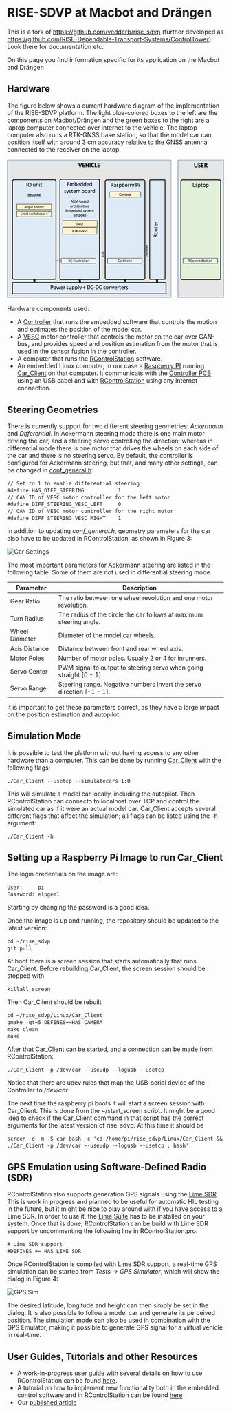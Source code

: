 # RISE-SDVP at Macbot and Drängen 

This is a fork of https://github.com/vedderb/rise_sdvp (further developed as https://github.com/RISE-Dependable-Transport-Systems/ControlTower). Look there for documentation etc.

On this page you find information specific for its application on the Macbot and Drängen


## Hardware

The figure below shows a current hardware diagram of the implementation of the RISE-SDVP platform. The light blue-colored boxes to the left are the components on Macbot/Drängen and the green boxes to the right are a laptop computer connected over internet to the vehicle. The laptop computer also runs a RTK-GNSS base station, so that the model car can position itself with around 3 cm accuracy relative to the GNSS antenna connected to the receiver on the laptop.

![Hardware Diagram](Documentation/overview.png)

Hardware components used:

- A [Controller](Hardware/Controller) that runs the embedded software that controls the motion and estimates the position of the model car.
- A [VESC](https://vesc-project.com) motor controller that controls the motor on the car over CAN-bus, and provides speed and position estimation from the motor that is used in the sensor fusion in the controller.
- A computer that runs the [RControlStation](Linux/RControlStation) software.
- An embedded Linux computer, in our case a [Raspberry PI](https://www.raspberrypi.org/) running [Car_Client](Linux/Car_Client) on that computer. It communicats with the [Controller PCB](Hardware/Controller) using an USB cabel and with [RControlStation](Linux/RControlStation) using any internet connection.


## Steering Geometries

There is currently support for two different steering geometries: _Ackermann_ and _Differential_. In Ackermann steering mode there is one main motor driving the car, and a steering servo controlling the direction; whereas in differential mode there is one motor that drives the wheels on each side of the car and there is no steering servo. By default, the controller is configured for Ackermann steering, but that, and many other settings, can be changed in [conf_general.h](Embedded/RC_Controller/conf_general.h):

```
// Set to 1 to enable differential steering
#define HAS_DIFF_STEERING			1
// CAN ID of VESC motor controller for the left motor
#define DIFF_STEERING_VESC_LEFT		0
// CAN ID of VESC motor controller for the right motor
#define DIFF_STEERING_VESC_RIGHT	1
```

In addition to updating _conf_general.h_, geometry parameters for the car also have to be updated in RControlStation, as shown in Figure 3:

![Car Settings](Documentation/Pictures/GUI/car_settings.png)

The most important parameters for Ackermann steering are listed in the following table. Some of them are not used in differential steering mode.

| Parameter      | Description             |
|--------------  |-----------------------------------------------------------------------------|
| Gear Ratio     | The ratio between one wheel revolution and one motor revolution.            |
| Turn Radius    | The radius of the circle the car follows at maximum steering angle.         |
| Wheel Diameter | Diameter of the model car wheels.                                           |
| Axis Distance  | Distance between front and rear wheel axis.                                 |
| Motor Poles    | Number of motor poles. Usually 2 or 4 for inrunners.                        |
| Servo Center   | PWM signal to output to steering servo when going straight [0 - 1].         |
| Servo Range    | Steering range. Negative numbers invert the servo direction [-1 - 1].       |

It is important to get these parameters correct, as they have a large impact on the position estimation and autopilot.

## Simulation Mode

It is possible to test the platform without having access to any other hardware than a computer. This can be done by running [Car_Client](Linux/Car_Client) with the following flags:

```
./Car_Client --usetcp --simulatecars 1:0
```

This will simulate a model car locally, including the autopilot. Then RControlStation can connecto to localhost over TCP and control the simulated car as if it were an actual model car. Car_Client accepts several different flags that affect the simulation; all flags can be listed using the -h argument:

```
./Car_Client -h
```

## Setting up a Raspberry Pi Image to run Car_Client

The login credentials on the image are:

```
User:     pi
Password: elpgem1
```

Starting by changing the password is a good idea.

Once the image is up and running, the repository should be updated to the latest version:

```
cd ~/rise_sdvp
git pull
```

At boot there is a screen session that starts automatically that runs Car_Client. Before rebuilding Car_Client, the screen session should be stopped with

```
killall screen
```

Then Car_Client should be rebuilt

```
cd ~/rise_sdvp/Linux/Car_Client
qmake -qt=5 DEFINES+=HAS_CAMERA
make clean
make
```
After that Car_Client can be started, and a connection can be made from RControlStation:

```
./Car_Client -p /dev/car --useudp --logusb --usetcp
```

Notice that there are udev rules that map the USB-serial device of the Controller to _/dev/car_

The next time the raspberry pi boots it will start a screen session with Car_Client. This is done from the ~/start_screen script. It might be a good idea to check if the Car_Client command in that script has the correct arguments for the latest version of rise_sdvp. At this time it should be

```
screen -d -m -S car bash -c 'cd /home/pi/rise_sdvp/Linux/Car_Client && ./Car_Client -p /dev/car --useudp --logusb --usetcp ; bash'
```

## GPS Emulation using Software-Defined Radio (SDR)

RControlStation also supports generation GPS signals using the [Lime SDR](https://www.crowdsupply.com/lime-micro/limesdr-mini). This is work in progress and planned to be useful for automatic HIL testing in the future, but it might be nice to play around with if you have access to a Lime SDR. In order to use it, the [Lime Suite](https://wiki.myriadrf.org/Lime_Suite) has to be installed on your system. Once that is done, RControlStation can be build with Lime SDR support by uncommenting the following line in RControlStation.pro:

```
# Lime SDR support
#DEFINES += HAS_LIME_SDR
```

Once RControlStation is compiled with Lime SDR support, a real-time GPS simulation can be started from _Tests -> GPS Simulator_, which will show the dialog in Figure 4:

![GPS Sim](Documentation/Pictures/GUI/gps_sim.png)

The desired latitude, longitude and height can then simply be set in the dialog. It is also possible to follow a model car and generate its perceived position. The [simulation mode](#SimulationMode) can also be used in combination with the GPS Emulator, making it possible to generate GPS signal for a virtual vehicle in real-time.

## User Guides, Tutorials and other Resources
- A work-in-progress user guide with several details on how to use RControlStation can be found [here](https://github.com/svenssonjoel/rise_sdvp_documentation/raw/master/RControlStationManual/RControlStation_doc_version_0_1.pdf).
- A tutorial on how to implement new functionality both in the embedded control software and in RControlStation can be found [here](https://github.com/svenssonjoel/rise_sdvp_documentation/raw/master/EmbeddedProgrammingExample/main.pdf)
- Our [published article](https://www.hindawi.com/journals/jr/2018/4907536/)

